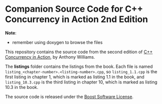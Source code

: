 # Companion Source Code for C++ Concurrency in Action 2nd Edition

**Note**:

- remember using doxygen to browse the files

This repository contains the source code from the second edition of [C++ Concurrency in Action](https://www.cplusplusconcurrencyinaction.com/), by Anthony Williams.

The **listings** folder contains the listings from the book. Each file is named `listing_<chapter-number>.<listing-number>.cpp`, so `listing_1.1.cpp` is the first listing in chapter 1, which is marked as listing 1.1 in the book, and `listing_10.3.cpp` is the third listing in chapter 10, which is marked as listing 10.3 in the book.

The source code is released under the [Boost Software License](https://www.boost.org/LICENSE_1_0.txt).
